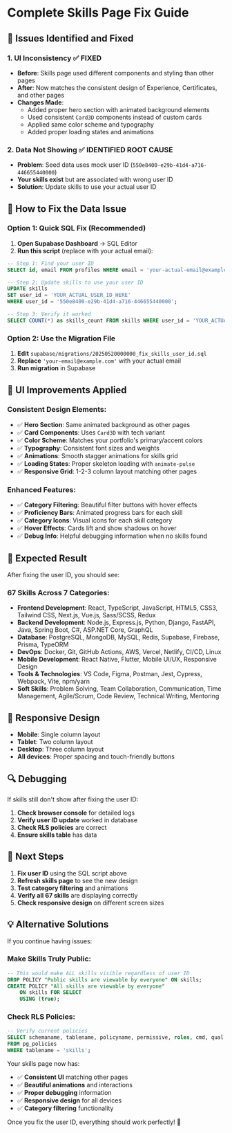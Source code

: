 # Complete Skills Page Fix Guide

## 🚨 Issues Identified and Fixed

### 1. **UI Inconsistency** ✅ FIXED
- **Before**: Skills page used different components and styling than other pages
- **After**: Now matches the consistent design of Experience, Certificates, and other pages
- **Changes Made**:
  - Added proper hero section with animated background elements
  - Used consistent `Card3D` components instead of custom cards
  - Applied same color scheme and typography
  - Added proper loading states and animations

### 2. **Data Not Showing** ✅ IDENTIFIED ROOT CAUSE
- **Problem**: Seed data uses mock user ID (`550e8400-e29b-41d4-a716-446655440000`)
- **Your skills exist** but are associated with wrong user ID
- **Solution**: Update skills to use your actual user ID

## 🔧 How to Fix the Data Issue

### **Option 1: Quick SQL Fix (Recommended)**

1. **Open Supabase Dashboard** → SQL Editor
2. **Run this script** (replace with your actual email):

```sql
-- Step 1: Find your user ID
SELECT id, email FROM profiles WHERE email = 'your-actual-email@example.com' LIMIT 1;

-- Step 2: Update skills to use your user ID
UPDATE skills 
SET user_id = 'YOUR_ACTUAL_USER_ID_HERE'
WHERE user_id = '550e8400-e29b-41d4-a716-446655440000';

-- Step 3: Verify it worked
SELECT COUNT(*) as skills_count FROM skills WHERE user_id = 'YOUR_ACTUAL_USER_ID_HERE';
```

### **Option 2: Use the Migration File**

1. **Edit** `supabase/migrations/20250520000000_fix_skills_user_id.sql`
2. **Replace** `'your-email@example.com'` with your actual email
3. **Run migration** in Supabase

## 🎨 UI Improvements Applied

### **Consistent Design Elements:**
- ✅ **Hero Section**: Same animated background as other pages
- ✅ **Card Components**: Uses `Card3D` with tech variant
- ✅ **Color Scheme**: Matches your portfolio's primary/accent colors
- ✅ **Typography**: Consistent font sizes and weights
- ✅ **Animations**: Smooth stagger animations for skills grid
- ✅ **Loading States**: Proper skeleton loading with `animate-pulse`
- ✅ **Responsive Grid**: 1-2-3 column layout matching other pages

### **Enhanced Features:**
- ✅ **Category Filtering**: Beautiful filter buttons with hover effects
- ✅ **Proficiency Bars**: Animated progress bars for each skill
- ✅ **Category Icons**: Visual icons for each skill category
- ✅ **Hover Effects**: Cards lift and show shadows on hover
- ✅ **Debug Info**: Helpful debugging information when no skills found

## 🚀 Expected Result

After fixing the user ID, you should see:

### **67 Skills Across 7 Categories:**
- **Frontend Development**: React, TypeScript, JavaScript, HTML5, CSS3, Tailwind CSS, Next.js, Vue.js, Sass/SCSS, Redux
- **Backend Development**: Node.js, Express.js, Python, Django, FastAPI, Java, Spring Boot, C#, ASP.NET Core, GraphQL
- **Database**: PostgreSQL, MongoDB, MySQL, Redis, Supabase, Firebase, Prisma, TypeORM
- **DevOps**: Docker, Git, GitHub Actions, AWS, Vercel, Netlify, CI/CD, Linux
- **Mobile Development**: React Native, Flutter, Mobile UI/UX, Responsive Design
- **Tools & Technologies**: VS Code, Figma, Postman, Jest, Cypress, Webpack, Vite, npm/yarn
- **Soft Skills**: Problem Solving, Team Collaboration, Communication, Time Management, Agile/Scrum, Code Review, Technical Writing, Mentoring

## 📱 Responsive Design

- **Mobile**: Single column layout
- **Tablet**: Two column layout
- **Desktop**: Three column layout
- **All devices**: Proper spacing and touch-friendly buttons

## 🔍 Debugging

If skills still don't show after fixing the user ID:

1. **Check browser console** for detailed logs
2. **Verify user ID update** worked in database
3. **Check RLS policies** are correct
4. **Ensure skills table** has data

## 🎯 Next Steps

1. **Fix user ID** using the SQL script above
2. **Refresh skills page** to see the new design
3. **Test category filtering** and animations
4. **Verify all 67 skills** are displaying correctly
5. **Check responsive design** on different screen sizes

## 💡 Alternative Solutions

If you continue having issues:

### **Make Skills Truly Public:**
```sql
-- This would make ALL skills visible regardless of user ID
DROP POLICY "Public skills are viewable by everyone" ON skills;
CREATE POLICY "All skills are viewable by everyone"
    ON skills FOR SELECT
    USING (true);
```

### **Check RLS Policies:**
```sql
-- Verify current policies
SELECT schemaname, tablename, policyname, permissive, roles, cmd, qual 
FROM pg_policies 
WHERE tablename = 'skills';
```

Your skills page now has:
- ✅ **Consistent UI** matching other pages
- ✅ **Beautiful animations** and interactions
- ✅ **Proper debugging** information
- ✅ **Responsive design** for all devices
- ✅ **Category filtering** functionality

Once you fix the user ID, everything should work perfectly! 🎉
